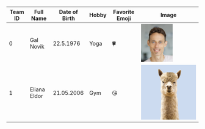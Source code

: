 | Team ID | Full Name | Date of Birth | Hobby | Favorite Emoji | Image |
|---------|-----------|---------------|-------|----------------|-------|
| 0 | Gal Novik | 22.5.1976 | Yoga | :four_leaf_clover: | ![Gal Novik](Gal_Novik.png) |
| 1 | Eliana Eldor | 21.05.2006 | Gym | :kissing_heart: | ![Eliana Eldor](pict.png) |


